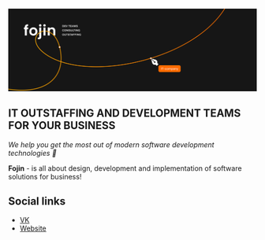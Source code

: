 ![Fojin](https://raw.githubusercontent.com/FojinTech/.github/master/assets/banner.png)

## IT OUTSTAFFING AND DEVELOPMENT TEAMS FOR YOUR BUSINESS
*We help you get the most out of modern software development technologies 💪*

**Fojin** - is all about design, development and implementation of software solutions for business!

## Social links
- [VK](https://vk.com/fojin)
- [Website](https://fojin.tech)
